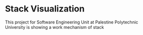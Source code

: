 # Stack Visualization
 
This project for Software Engineering Unit at Palestine Polytechnic University is showing a work mechanism of stack
